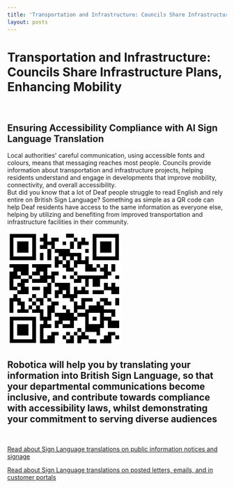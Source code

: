 ```yaml
---
title: 'Transportation and Infrastructure: Councils Share Infrastructure Plans, Enhancing Mobility'
layout: posts
---
```


# Transportation and Infrastructure: Councils Share Infrastructure Plans, Enhancing Mobility

![]()

## Ensuring Accessibility Compliance with AI Sign Language Translation

Local authorities' careful communication, using accessible fonts and colours, means that messaging reaches most people.  Councils provide information about transportation and infrastructure projects, helping residents understand and engage in developments that improve mobility, connectivity, and overall accessibility.  
But did you know that a lot of Deaf people struggle to read English and rely entire on British Sign Language?
Something as simple as a QR code can help Deaf residents have access to the same information as everyone else, helping by utilizing and benefiting from improved transportation and infrastructure facilities in their community.

![QR Code](/posts/images/qr-contact.png)

## Robotica will help you by translating your information into British Sign Language, so that your departmental communications become inclusive, and contribute towards compliance with accessibility laws, whilst demonstrating your commitment to serving diverse audiences

<br/>

[Read about Sign Language translations on public information notices and signage](/solutions/gazette)

[Read about Sign Language translations on posted letters, emails, and in customer portals](/solutions/correspondent)
